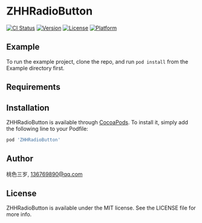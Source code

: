 # ZHHRadioButton

[![CI Status](https://img.shields.io/travis/yue5yueliang/ZHHRadioButton.svg?style=flat)](https://travis-ci.org/yue5yueliang/ZHHRadioButton)
[![Version](https://img.shields.io/cocoapods/v/ZHHRadioButton.svg?style=flat)](https://cocoapods.org/pods/ZHHRadioButton)
[![License](https://img.shields.io/cocoapods/l/ZHHRadioButton.svg?style=flat)](https://cocoapods.org/pods/ZHHRadioButton)
[![Platform](https://img.shields.io/cocoapods/p/ZHHRadioButton.svg?style=flat)](https://cocoapods.org/pods/ZHHRadioButton)

## Example

To run the example project, clone the repo, and run `pod install` from the Example directory first.

## Requirements

## Installation

ZHHRadioButton is available through [CocoaPods](https://cocoapods.org). To install
it, simply add the following line to your Podfile:

```ruby
pod 'ZHHRadioButton'
```

## Author

桃色三岁, 136769890@qq.com

## License

ZHHRadioButton is available under the MIT license. See the LICENSE file for more info.
